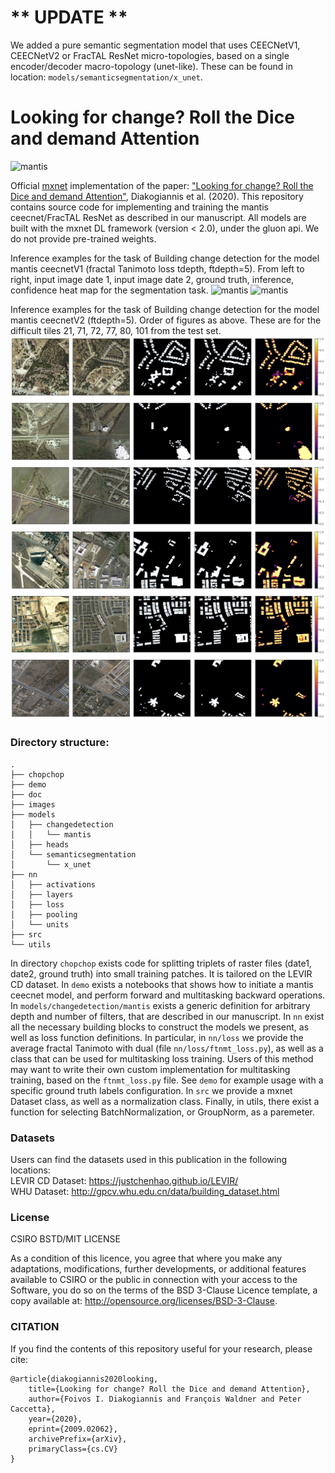 # ** UPDATE **
We added a pure semantic segmentation model that uses CEECNetV1, CEECNetV2 or FracTAL ResNet micro-topologies, based on a single encoder/decoder macro-topology (unet-like). These can be found in location: ```models/semanticsegmentation/x_unet```. 

# Looking for change? Roll the Dice and demand Attention
![mantis](images/img_3.png)

Official [mxnet](https://mxnet.incubator.apache.org/) implementation of the paper: ["Looking for change? Roll the Dice and demand Attention"](https://arxiv.org/abs/2009.02062), Diakogiannis et al. (2020). This repository contains source code for implementing and training the mantis ceecnet/FracTAL ResNet as described in our manuscript. All models are built with the mxnet DL framework (version < 2.0), under the gluon api. We do not provide pre-trained weights. 

Inference examples for the task of Building change detection for the model mantis ceecnetV1 (fractal Tanimoto loss tdepth, ftdepth=5). From left to right, input image date 1, input image date 2, ground truth, inference, confidence heat map for the segmentation task. 
![mantis](images/img_1.png)
![mantis](images/img_2.png)

Inference examples for the task of Building change detection for the model mantis ceecnetV2 (ftdepth=5). Order of figures as above.  These are for the difficult tiles 21, 71, 72, 77, 80, 101 from the test set. 
![mantis](images/img_21.png)
![mantis](images/img_71.png)
![mantis](images/img_72.png)
![mantis](images/img_77.png)
![mantis](images/img_80.png)
![mantis](images/img_101.png)


### Directory structure: 

```
.
├── chopchop
├── demo
├── doc
├── images
├── models
│   ├── changedetection
│   │   └── mantis
│   ├── heads
│   └── semanticsegmentation
│       └── x_unet
├── nn
│   ├── activations
│   ├── layers
│   ├── loss
│   ├── pooling
│   └── units
├── src
└── utils
```

In directory ```chopchop``` exists code for splitting triplets of raster files (date1, date2, ground truth) into small training patches. It is tailored on the LEVIR CD dataset. In  ```demo``` exists a notebooks that shows how to initiate a mantis ceecnet model, and perform forward and multitasking backward operations. In ```models/changedetection/mantis``` exists a generic definition for arbitrary depth and number of filters, that are described in our manuscript. In ```nn``` exist all the necessary building blocks to construct the models we present, as well as loss function definitions. In particular, in ```nn/loss``` we provide the average fractal Tanimoto with dual (file ```nn/loss/ftnmt_loss.py```), as well as a class that can be used for multitasking loss training. Users of this method may want to write their own custom implementation for multitasking training, based on the ```ftnmt_loss.py``` file. See ```demo``` for example usage with a specific ground truth labels configuration. In ```src``` we provide a mxnet Dataset class, as well as a normalization class. Finally, in utils, there exist a function for selecting BatchNormalization, or GroupNorm, as a paremeter. 


### Datasets 
Users can find the datasets used in this publication in the following locations:  
LEVIR CD Dataset: https://justchenhao.github.io/LEVIR/  
WHU Dataset: http://gpcv.whu.edu.cn/data/building_dataset.html  


### License
CSIRO BSTD/MIT LICENSE

As a condition of this licence, you agree that where you make any adaptations, modifications, further developments, 
or additional features available to CSIRO or the public in connection with your access to the Software, you do so on the terms of the BSD 3-Clause Licence template, a copy available at: http://opensource.org/licenses/BSD-3-Clause.



### CITATION
If you find the contents of this repository useful for your research, please cite:
```
@article{diakogiannis2020looking,
    title={Looking for change? Roll the Dice and demand Attention},
    author={Foivos I. Diakogiannis and François Waldner and Peter Caccetta},
    year={2020},
    eprint={2009.02062},
    archivePrefix={arXiv},
    primaryClass={cs.CV}
}
```
